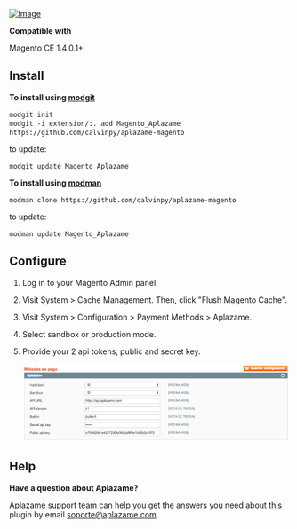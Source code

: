 [ ![Image](https://aplazame.com/static/img/banners/banner-728-white.png "Aplazame") ](https://aplazame.com "Aplazame")

**Compatible with**

Magento CE 1.4.0.1+

Install
-------

**To install using [modgit](https://github.com/jreinke/modgit)**

```
modgit init
modgit -i extension/:. add Magento_Aplazame https://github.com/calvinpy/aplazame-magento
```
to update:
```
modgit update Magento_Aplazame
```

**To install using [modman](https://github.com/colinmollenhour/modman)**

```
modman clone https://github.com/calvinpy/aplazame-magento
```
to update:
```
modman update Magento_Aplazame
```


Configure
---------

1. Log in to your Magento Admin panel.
2. Visit System > Cache Management. Then, click "Flush Magento Cache".
3. Visit System > Configuration > Payment Methods > Aplazame.
4. Select sandbox or production mode.
5. Provide your 2 api tokens, public and secret key.
 
	![config](docs/config.png)


Help
----

**Have a question about Aplazame?**

Aplazame support team can help you get the answers you need about this plugin by email soporte@aplazame.com.
